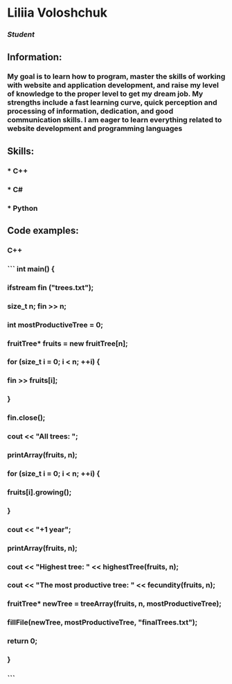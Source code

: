 # **Liliia Voloshchuk**
### *Student*

## Information:
### My goal is to learn how to program, master the skills of working with website and application development, and raise my level of knowledge to the proper level to get my dream job. My strengths include a fast learning curve, quick perception and processing of information, dedication, and good communication skills. I am eager to learn everything related to website development and programming languages

## Skills:

### * C++
### * C#
### * Python

## Code examples:

###  С++

### ``` int main() {

###	ifstream fin ("trees.txt");
###	size_t n; fin >> n;
###	int mostProductiveTree = 0;
###	fruitTree* fruits = new fruitTree[n];
###	for (size_t i = 0; i < n; ++i) {
###		fin >> fruits[i];
###	}
###	fin.close();
###	cout << "All trees: ";
###	printArray(fruits, n);
###	for (size_t i = 0; i < n; ++i) {
###		fruits[i].growing();
###	}
###	cout << "+1 year"; 
###	printArray(fruits, n);

###	cout << "Highest tree: " << highestTree(fruits, n);
###	cout << "The most productive tree: " << fecundity(fruits, n);
###	fruitTree* newTree = treeArray(fruits, n, mostProductiveTree);
###	fillFile(newTree, mostProductiveTree, "finalTrees.txt");

###	return 0;
### }

### ```
